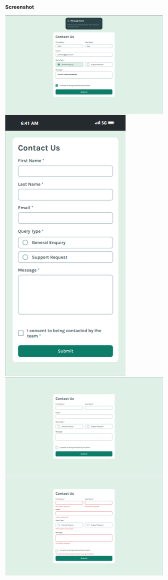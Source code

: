 ### Screenshot

![](./screenshots/ss3.png)
![](./screenshots/ss1.png)
![](./screenshots/ss2.png)
![](./screenshots/ss4.png)
